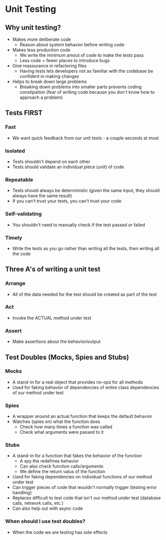 # Unit Testing

## Why unit testing?

-   Makes more deliberate code
    -   Reason about system behavior before writing code
-   Makes less production code
    -   We write the minimum amout of code to make the tests pass
    -   Less code = fewer places to introduce bugs
-   Give reassurance in refactoring files
    -   Having tests lets developers not as familiar with the codebase be confident in making changes
-   Helps to break down large problems
    -   Breaking down problems into smaller parts prevents coding constipation (fear of writing code because you don't know how to approach a problem)

## Tests FIRST

### Fast

-   We want quick feedback from our unit tests - a couple seconds at most

### Isolated

-   Tests shouldn't depend on each other
-   Tests should validate an individual piece (unit) of code

### Repeatable

-   Tests should always be deterministic (given the same input, they should always have the same result)
-   If you can't trust your tests, you can't trust your code

### Self-validating

-   You shouldn't need to manually check if the test passed or failed

### Timely

-   Write the tests as you go rather than writing all the tests, then writing all the code

## Three A's of writing a unit test

### Arrange

-   All of the data needed for the test should be created as part of the test

### Act

-   Invoke the ACTUAL method under test

### Assert

-   Make assertions about the behavior/output

## Test Doubles (Mocks, Spies and Stubs)

### Mocks

-   A stand-in for a real object that provides no-ops for all methods
-   Used for faking behavior of dependencies of entire class dependencies of our method under test

### Spies

-   A wrapper around an actual function that keeps the default behavior
-   Watches (spies on) what the function does
    -   Check how many times a function was called
    -   Check what arguments were passed to it

### Stubs

-   A stand-in for a function that fakes the behavior of the function
    -   A spy the redefines behavior
    -   Can also check function calls/arguments
    -   We define the return valus of the function
-   Used for faking dependencies on individual functions of our method under test
-   Can trigger pieces of code that wouldn't normally trigger (testing error handling)
-   Replaces difficult to test code that isn't our method under test (database calls, network calls, etc.)
-   Can also help out with async code

### When should I use test doubles?

-   When the code we are testing has side effects
